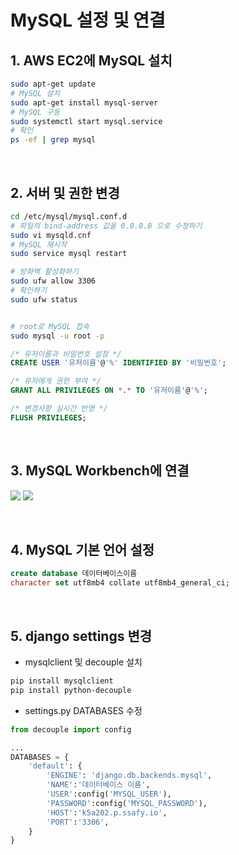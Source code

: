 # MySQL 설정 및 연결

## 1. AWS EC2에 MySQL 설치
```bash
sudo apt-get update
# MySQL 설치
sudo apt-get install mysql-server
# MySQL 구동
sudo systemctl start mysql.service
# 확인
ps -ef | grep mysql
```

<br>

## 2. 서버 및 권한 변경
```bash
cd /etc/mysql/mysql.conf.d
# 파일의 bind-address 값을 0.0.0.0 으로 수정하기
sudo vi mysqld.cnf
# MySQL 재시작
sudo service mysql restart

# 방화벽 활성화하기
sudo ufw allow 3306
# 확인하기
sudo ufw status


# root로 MySQL 접속
sudo mysql -u root -p
```
```sql
/* 유저이름과 비밀번호 설정 */
CREATE USER '유저이름'@'%' IDENTIFIED BY '비밀번호';

/* 유저에게 권한 부여 */
GRANT ALL PRIVILEGES ON *.* TO '유저이름'@'%';

/* 변경사항 실시간 반영 */
FLUSH PRIVILEGES;
```

<br>

## 3. MySQL Workbench에 연결
![](https://i.imgur.com/Ktx01sj.png)
![](https://i.imgur.com/D0Biw74.png)

<br>

## 4. MySQL 기본 언어 설정
```sql
create database 데이터베이스이름
character set utf8mb4 collate utf8mb4_general_ci;
```

<br>

## 5. django settings 변경

- mysqlclient 및 decouple 설치
```bash
pip install mysqlclient
pip install python-decouple
```
- settings.py DATABASES 수정

```python
from decouple import config

...
DATABASES = {
    'default': {
        'ENGINE': 'django.db.backends.mysql',
        'NAME':'데이터베이스 이름',
        'USER':config('MYSQL_USER'),
        'PASSWORD':config('MYSQL_PASSWORD'),
        'HOST':'k5a202.p.ssafy.io',
        'PORT':'3306',
    }
}
```